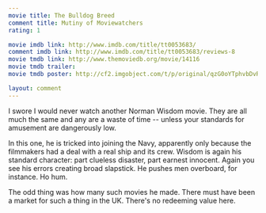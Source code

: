 ```yaml
---
movie title: The Bulldog Breed
comment title: Mutiny of Moviewatchers
rating: 1

movie imdb link: http://www.imdb.com/title/tt0053683/
comment imdb link: http://www.imdb.com/title/tt0053683/reviews-8
movie tmdb link: http://www.themoviedb.org/movie/14116
movie tmdb trailer: 
movie tmdb poster: http://cf2.imgobject.com/t/p/original/qzG0oYTphvbDvRMl4VhTKmZLr6z.jpg

layout: comment
---
```


I swore I would never watch another Norman Wisdom movie. They are all much the same and any are a waste of time -- unless your standards for amusement are dangerously low.

In this one, he is tricked into joining the Navy, apparently only because the filmmakers had a deal with a real ship and its crew. Wisdom is again his standard character: part clueless disaster, part earnest innocent. Again you see his errors creating broad slapstick. He pushes men overboard, for instance. Ho hum.

The odd thing was how many such movies he made. There must have been a market for such a thing in the UK. There's no redeeming value here.